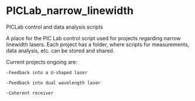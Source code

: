 # PICLab_narrow_linewidth
PICLab control and data analysis scripts

A place for the PIC Lab control script used for projects regarding narrow linewidth lasers.
Each project has a folder, where scripts for measurements, data analysis, etc. can be stored and shared.


Current projects ongoing are:

    -Feedback into a U-shaped laser

    -Feedback into dual wavelength laser  

    -Coherent receiver

